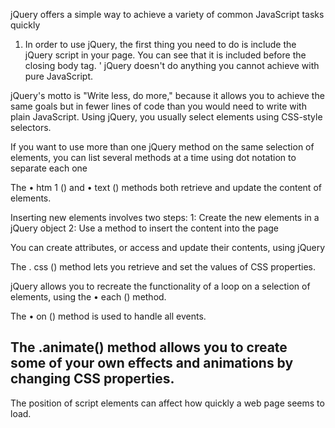 jQuery offers a simple way to achieve a variety of common
JavaScript tasks quickly

1. In order to use jQuery, the first
thing you need to do is include
the jQuery script in your page.
You can see that it is included
before the closing body tag. 
'
jQuery doesn't do anything you cannot achieve with pure JavaScript. 

jQuery's motto is "Write less, do more," because it allows you to achieve
the same goals but in fewer lines of code than you would need to write
with plain JavaScript. 
Using jQuery, you usually select elements
using CSS-style selectors.

If you want to use more than
one jQuery method on the same
selection of elements, you can
list several methods at a time
using dot notation to separate
each one

The • htm 1 () and • text () methods both retrieve and update the content
of elements.

Inserting new elements involves two steps:
1: Create the new elements in a jQuery object
2: Use a method to insert the content into the page 


You can create attributes, or access and update
their contents, using jQuery

The . css () method lets you retrieve
and set the values of CSS properties. 

jQuery allows you to recreate the functionality
of a loop on a selection of elements, using the
• each () method. 

The • on () method is used to handle all events. 


The .animate() method allows you to create
some of your own effects and animations by
changing CSS properties. 
--------------------------------------------------
The position of script elements can affect
how quickly a web page seems to load. 

